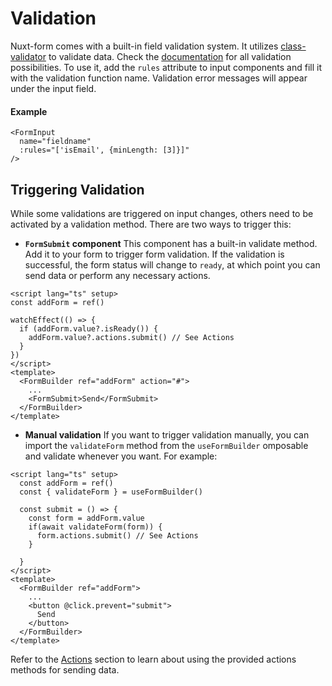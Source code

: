 # Validation
Nuxt-form comes with a built-in field validation system. It utilizes [class-validator](https://github.com/typestack/class-validator) to validate data. Check the [documentation](https://github.com/typestack/class-validator#validation-decorators)  for all validation possibilities. To use it, add the `rules` attribute to input components and fill it with the validation function name. Validation error messages will appear under the input field.

#### Example

```VUE
<FormInput 
  name="fieldname"
  :rules="['isEmail', {minLength: [3]}]"
/>
```

## Triggering Validation

While some validations are triggered on input changes, others need to be activated by a validation method. There are two ways to trigger this:

- **`FormSubmit` component** This component has a built-in validate method. Add it to your form to trigger form validation. If the validation is successful, the form status will change to `ready`, at which point you can send data or perform any necessary actions.
```VUE
<script lang="ts" setup>
const addForm = ref()

watchEffect(() => {
  if (addForm.value?.isReady()) {
    addForm.value?.actions.submit() // See Actions
  }
})
</script>
<template>
  <FormBuilder ref="addForm" action="#">
    ...
    <FormSubmit>Send</FormSubmit>  
  </FormBuilder>
</template>

```

- **Manual validation** If you want to trigger validation manually, you can import the `validateForm` method from the `useFormBuilder` omposable and validate whenever you want. For example:

```VUE
<script lang="ts" setup>
  const addForm = ref()
  const { validateForm } = useFormBuilder()

  const submit = () => {
    const form = addForm.value
    if(await validateForm(form)) {
      form.actions.submit() // See Actions
    }
      
  }
</script>
<template>
  <FormBuilder ref="addForm">
    ...
    <button @click.prevent="submit">
      Send
    </button>  
  </FormBuilder>
</template>
```

Refer to the [Actions](#) section to learn about using the provided actions methods for sending data.